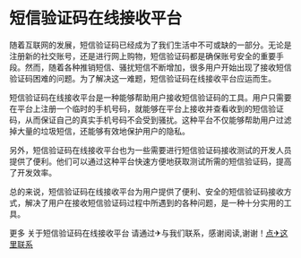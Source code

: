 # 短信验证码在线接收平台

随着互联网的发展，短信验证码已经成为了我们生活中不可或缺的一部分。无论是注册新的社交账号，还是进行网上购物，短信验证码都是确保账号安全的重要手段。然而，随着各种推销短信、骚扰短信不断增加，很多用户开始出现了接收短信验证码困难的问题。为了解决这一难题，短信验证码在线接收平台应运而生。

短信验证码在线接收平台是一种能够帮助用户接收短信验证码的工具。用户只需要在平台上注册一个临时的手机号码，就能够在平台上接收并查看收到的短信验证码，从而保证自己的真实手机号码不会受到骚扰。这种平台不仅能够帮助用户过滤掉大量的垃圾短信，还能够有效地保护用户的隐私。

另外，短信验证码在线接收平台也为一些需要进行短信验证码接收测试的开发人员提供了便利。他们可以通过这种平台快速方便地获取测试所需的短信验证码，提高了开发效率。

总的来说，短信验证码在线接收平台为用户提供了便利、安全的短信验证码接收方式，解决了用户在接收短信验证码过程中所遇到的各种问题，是一种十分实用的工具。

更多 关于短信验证码在线接收平台 请通过✈与我们联系，感谢阅读,谢谢！[点✈这里联系](https://gg.k02.cc)